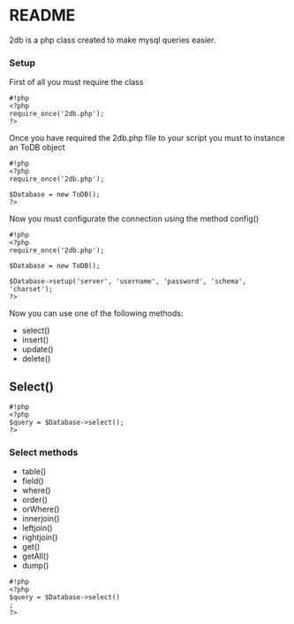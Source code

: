 # README #

2db is a php class created to make mysql queries easier. 

### Setup ###

First of all you must require the class

```
#!php
<?php
require_once('2db.php');
?>
```

Once you have required the 2db.php file to your script you must to instance an ToDB object

```
#!php
<?php
require_once('2db.php');

$Database = new ToDB();
?>
```

Now you must configurate the connection using the method config()

```
#!php
<?php
require_once('2db.php');

$Database = new ToDB();

$Database->setup('server', 'username', 'password', 'schema', 'charset');
?>
```

Now you can use one of the following methods:

* select()
* insert()
* update()
* delete()

## Select() ##

```
#!php
<?php
$query = $Database->select();
?>
```

### Select methods ###

* table()
* field()
* where()
* order()
* orWhere()
* innerjoin()
* leftjoin()
* rightjoin()
* get()
* getAll()
* dump()


```
#!php
<?php
$query = $Database->select()
;
?>
```